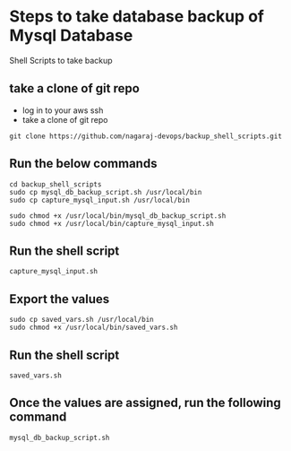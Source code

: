 # Steps to take database backup of Mysql Database
Shell Scripts to take backup

## take a clone of git repo
- log in to your aws ssh
- take a clone of git repo
```
git clone https://github.com/nagaraj-devops/backup_shell_scripts.git
```
## Run the below commands
```
cd backup_shell_scripts
sudo cp mysql_db_backup_script.sh /usr/local/bin
sudo cp capture_mysql_input.sh /usr/local/bin
```

```
sudo chmod +x /usr/local/bin/mysql_db_backup_script.sh
sudo chmod +x /usr/local/bin/capture_mysql_input.sh
```

## Run the shell script
```
capture_mysql_input.sh
```

## Export the values 
```
sudo cp saved_vars.sh /usr/local/bin
sudo chmod +x /usr/local/bin/saved_vars.sh
```
## Run the shell script
```
saved_vars.sh
```

## Once the values are assigned, run the following command
```
mysql_db_backup_script.sh
```
